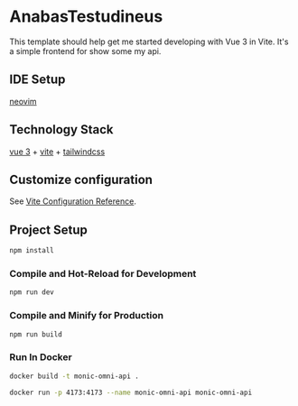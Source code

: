 # AnabasTestudineus

This template should help get me started developing with Vue 3 in Vite. It's a simple frontend for show some my api.

## IDE Setup

[neovim](https://neovim.io/)

## Technology Stack

[vue 3](https://vuejs.org/) + [vite](https://vitejs.dev/) + [tailwindcss](https://tailwindcss.com/)


## Customize configuration

See [Vite Configuration Reference](https://vitejs.dev/config/).

## Project Setup

```sh
npm install
```

### Compile and Hot-Reload for Development

```sh
npm run dev
```

### Compile and Minify for Production

```sh
npm run build
```

### Run In Docker
```sh
docker build -t monic-omni-api .
```

```sh
docker run -p 4173:4173 --name monic-omni-api monic-omni-api
```